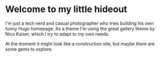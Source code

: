 # Welcome to my little hideout

I'm just a tech nerd and casual photographer who tries building his own funny Hugo homepage.
As a theme I'm using the great gallery theme by Nico Kaiser, which I try to adapt to my own needs.

At the moment it might look like a construction site, but maybe there are some gems to explore.
